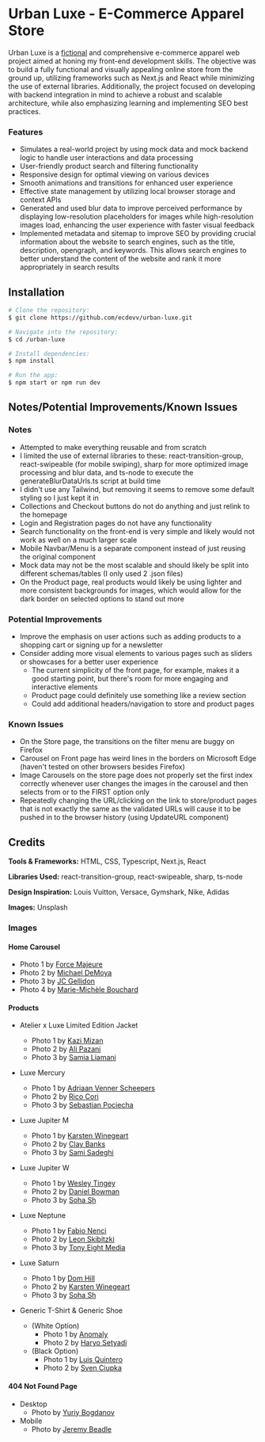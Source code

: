 # Urban Luxe - E-Commerce Apparel Store

Urban Luxe is a <u>fictional</u> and comprehensive e-commerce apparel web project aimed at honing my front-end development skills. The objective was to build a fully functional and visually appealing online store from the ground up, utilizing frameworks such as Next.js and React while minimizing the use of external libraries. Additionally, the project focused on developing with backend integration in mind to achieve a robust and scalable architecture, while also emphasizing learning and implementing SEO best practices.

### Features

- Simulates a real-world project by using mock data and mock backend logic to handle user interactions and data processing
- User-friendly product search and filtering functionality
- Responsive design for optimal viewing on various devices
- Smooth animations and transitions for enhanced user experience
- Effective state management by utilizing local browser storage and context APIs
- Generated and used blur data to improve perceived performance by displaying low-resolution placeholders for images while high-resolution images load, enhancing the user experience with faster visual feedback
- Implemented metadata and sitemap to improve SEO by providing crucial information about the website to search engines, such as the title, description, opengraph, and keywords. This allows search engines to better understand the content of the website and rank it more appropriately in search results

## Installation

```bash
# Clone the repository:
$ git clone https://github.com/ecdevv/urban-luxe.git

# Navigate into the repository:
$ cd /urban-luxe

# Install dependencies:
$ npm install

# Run the app:
$ npm start or npm run dev
```

## Notes/Potential Improvements/Known Issues

### Notes

- Attempted to make everything reusable and from scratch
- I limited the use of external libraries to these: react-transition-group, react-swipeable (for mobile swiping), sharp for more optimized image processing and blur data, and ts-node to execute the generateBlurDataUrls.ts script at build time
- I didn't use any Tailwind, but removing it seems to remove some default styling so I just kept it in
- Collections and Checkout buttons do not do anything and just relink to the homepage
- Login and Registration pages do not have any functionality
- Search functionality on the front-end is very simple and likely would not work as well on a much larger scale
- Mobile Navbar/Menu is a separate component instead of just reusing the original component
- Mock data may not be the most scalable and should likely be split into different schemas/tables (I only used 2 .json files)
- On the Product page, real products would likely be using lighter and more consistent backgrounds for images, which would allow for the dark border on selected options to stand out more

### Potential Improvements

- Improve the emphasis on user actions such as adding products to a shopping cart or signing up for a newsletter
- Consider adding more visual elements to various pages such as sliders or showcases for a better user experience 
  - The current simplicity of the front page, for example, makes it a good starting point, but there's room for more engaging and interactive elements
  - Product page could definitely use something like a review section
  - Could add additional headers/navigation to store and product pages

### Known Issues

- On the Store page, the transitions on the filter menu are buggy on Firefox
- Carousel on Front page has weird lines in the borders on Microsoft Edge (haven't tested on other browsers besides Firefox)
- Image Carousels on the store page does not properly set the first index correctly whenever user changes the images in the carousel and then selects from or to the FIRST option only
- Repeatedly changing the URL/clicking on the link to store/product pages that is not exactly the same as the validated URLs will cause it to be pushed in to the browser history (using UpdateURL component)

## Credits

<strong>Tools & Frameworks:</strong> HTML, CSS, Typescript, Next.js, React

<strong>Libraries Used:</strong> react-transition-group, react-swipeable, sharp, ts-node

<strong>Design Inspiration:</strong> Louis Vuitton, Versace, Gymshark, Nike, Adidas

<strong>Images:</strong> Unsplash

### Images

#### Home Carousel

- Photo 1 by [Force Majeure](https://unsplash.com/photos/woman-and-man-posing-for-photoshoot-a08wHxn7p7A)
- Photo 2 by [Michael DeMoya](https://unsplash.com/photos/2-women-standing-near-wall-during-daytime-qI8xWRvfgGg)
- Photo 3 by [JC Gellidon](https://unsplash.com/photos/woman-leaning-on-wall-OGy5tojr7x8)
- Photo 4 by [Marie-Michèle Bouchard](https://unsplash.com/photos/man-in-white-shirt-and-pants-sitting-on-gray-concrete-floor-J_zYSwczKYA)

#### Products

- Atelier x Luxe Limited Edition Jacket
  - Photo 1 by [Kazi Mizan](https://unsplash.com/photos/a-man-in-a-black-suit-and-scarf-TjvKuYy2kuk)
  - Photo 2 by [Ali Pazani](https://unsplash.com/photos/person-wearing-black-coat-intLk-WtEcA)
  - Photo 3 by [Samia Liamani](https://unsplash.com/photos/woman-in-black-coat-holding-her-chin-Z_wD2N7K_wQ)

- Luxe Mercury
  - Photo 1 by [Adriaan Venner Scheepers](https://unsplash.com/photos/a-man-in-a-gray-hoodie-standing-in-front-of-a-wall-qHnmgJya2Zg)
  - Photo 2 by [Rico Cori](https://unsplash.com/photos/man-standing-near-grey-wlal-eIjEDkRzbOQ)
  - Photo 3 by [Sebastian Pociecha](https://unsplash.com/photos/man-in-green-hoodie-standing-beside-white-brick-wall-D86EPYMO6iE)

- Luxe Jupiter M
  - Photo 1 by [Karsten Winegeart](https://unsplash.com/photos/a-man-in-an-orange-jacket-and-sunglasses-j30dP1-EOeQ)
  - Photo 2 by [Clay Banks](https://unsplash.com/photos/person-in-orange-cap-and-jacket-by-mountain-slopes-om_K0istrAg)
  - Photo 3 by [Sami Sadeghi](https://unsplash.com/photos/a-woman-in-an-orange-jacket-ov6Ok3zQFuE)

- Luxe Jupiter W
  - Photo 1 by [Wesley Tingey](https://unsplash.com/photos/a-woman-with-pink-hair-wearing-a-yellow-jacket-6QWmZhLnFeQ)
  - Photo 2 by [Daniel Bowman](https://unsplash.com/photos/shallow-focus-photography-of-person-facing-trees-fkYugzeEDZo)
  - Photo 3 by [Soha Sh](https://unsplash.com/photos/a-woman-in-an-orange-jacket-ov6Ok3zQFuE)

- Luxe Neptune
  - Photo 1 by [Fabio Nenci](https://unsplash.com/photos/a-man-in-a-blue-sweat-suit-leaning-against-a-blue-wall-4f4Rfvnz6kY)
  - Photo 2 by [Leon Skibitzki](https://unsplash.com/photos/blue-and-white-balenciaga-hoodie-zUxd0TJo0Do)
  - Photo 3 by [Tony Eight Media](https://unsplash.com/photos/a-man-in-a-blue-hoodie-sitting-on-a-bench-WWcxE-MkhNw)

- Luxe Saturn
  - Photo 1 by [Dom Hill](https://unsplash.com/photos/woman-in-yellow-tracksuit-standing-on-basketball-court-side-nimElTcTNyY)
  - Photo 2 by [Karsten Winegeart](https://unsplash.com/photos/a-person-in-a-yellow-jacket-is-walking-through-a-tunnel-VPMV6X5OACQ)
  - Photo 3 by [Soha Sh](https://unsplash.com/photos/a-woman-in-a-yellow-raincoat-standing-next-to-a-van-aRAV1ou7W6I)

- Generic T-Shirt & Generic Shoe
  - (White Option)
    - Photo 1 by [Anomaly](https://unsplash.com/photos/man-wearing-white-crew-neck-t-shirts-WWesmHEgXDs)
    - Photo 2 by [Haryo Setyadi](https://unsplash.com/photos/white-crew-neck-t-shirt-acn5ERAeSb4)
  - (Black Option)
    - Photo 1 by [Luis Quintero](https://unsplash.com/photos/man-wearing-black-crew-neck-t-shirt-3qqiMT2LdR8)
    - Photo 2 by [Sven Ciupka](https://unsplash.com/photos/man-in-black-crew-neck-t-shirt-standing-near-brick-wall-x8Vg7Up6TUc)

#### 404 Not Found Page

- Desktop
  - Photo by [Yuriy Bogdanov](https://unsplash.com/photos/man-wearing-black-coat-leaning-on-brown-brick-wall-MIkxc6WV9QA?utm_content=creditCopyText&utm_medium=referral&utm_source=unsplash)
- Mobile
  - Photo by [Jeremy Beadle](https://unsplash.com/photos/man-holding-his-black-suit-qnU-UR0o5X8?utm_content=creditCopyText&utm_medium=referral&utm_source=unsplash)